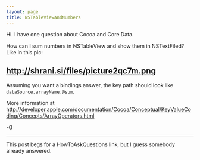 ```yaml
---
layout: page
title: NSTableViewAndNumbers
---
```



Hi. I have one question about Cocoa and Core Data. 

How can I sum numbers in NSTableView and show them in NSTextFiled? Like in this pic:

http://shrani.si/files/picture2qc7m.png
----

Assuming you want a bindings answer, the key path should look like `dataSource.arrayName.@sum`.

More information at http://developer.apple.com/documentation/Cocoa/Conceptual/KeyValueCoding/Concepts/ArrayOperators.html

-G

----

This post begs for a HowToAskQuestions link, but I guess somebody already answered.

